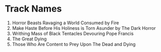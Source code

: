 # Track Names

1. Horror Beasts Ravaging a World Consumed by Fire
2. Make Haste Before His Holiness is Torn Asunder by The Dark Horror
3. Writhing Mass of Black Tentacles Devouring Pope Francis
1. The Great Dying
2. Those Who Are Content to Prey Upon The Dead and Dying
